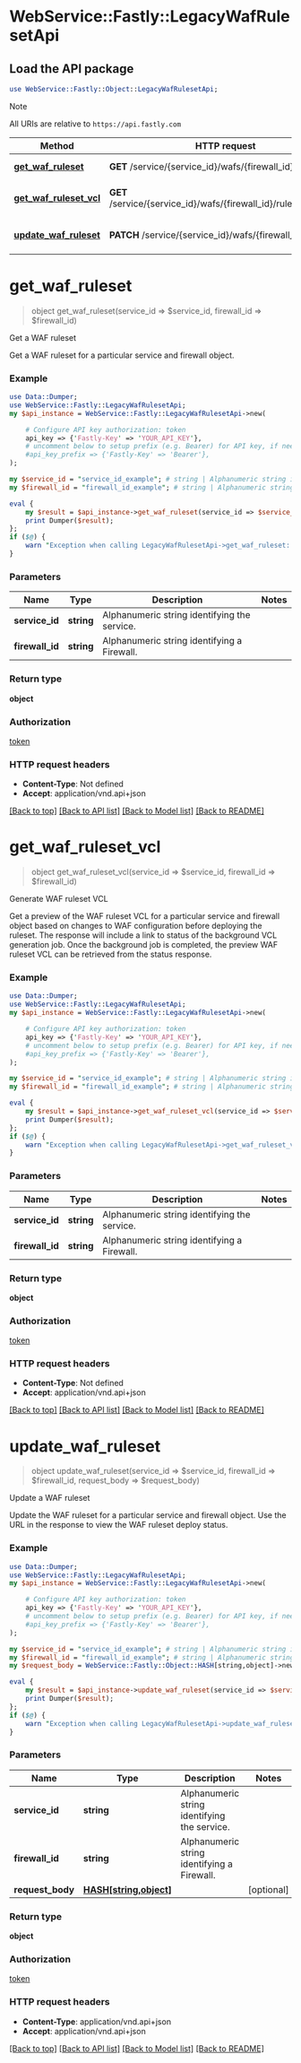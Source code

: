 # WebService::Fastly::LegacyWafRulesetApi

## Load the API package
```perl
use WebService::Fastly::Object::LegacyWafRulesetApi;
```

> [!NOTE]
> All URIs are relative to `https://api.fastly.com`

Method | HTTP request | Description
------ | ------------ | -----------
[**get_waf_ruleset**](LegacyWafRulesetApi.md#get_waf_ruleset) | **GET** /service/{service_id}/wafs/{firewall_id}/ruleset | Get a WAF ruleset
[**get_waf_ruleset_vcl**](LegacyWafRulesetApi.md#get_waf_ruleset_vcl) | **GET** /service/{service_id}/wafs/{firewall_id}/ruleset/preview | Generate WAF ruleset VCL
[**update_waf_ruleset**](LegacyWafRulesetApi.md#update_waf_ruleset) | **PATCH** /service/{service_id}/wafs/{firewall_id}/ruleset | Update a WAF ruleset


# **get_waf_ruleset**
> object get_waf_ruleset(service_id => $service_id, firewall_id => $firewall_id)

Get a WAF ruleset

Get a WAF ruleset for a particular service and firewall object.

### Example
```perl
use Data::Dumper;
use WebService::Fastly::LegacyWafRulesetApi;
my $api_instance = WebService::Fastly::LegacyWafRulesetApi->new(

    # Configure API key authorization: token
    api_key => {'Fastly-Key' => 'YOUR_API_KEY'},
    # uncomment below to setup prefix (e.g. Bearer) for API key, if needed
    #api_key_prefix => {'Fastly-Key' => 'Bearer'},
);

my $service_id = "service_id_example"; # string | Alphanumeric string identifying the service.
my $firewall_id = "firewall_id_example"; # string | Alphanumeric string identifying a Firewall.

eval {
    my $result = $api_instance->get_waf_ruleset(service_id => $service_id, firewall_id => $firewall_id);
    print Dumper($result);
};
if ($@) {
    warn "Exception when calling LegacyWafRulesetApi->get_waf_ruleset: $@\n";
}
```

### Parameters

Name | Type | Description  | Notes
------------- | ------------- | ------------- | -------------
 **service_id** | **string**| Alphanumeric string identifying the service. | 
 **firewall_id** | **string**| Alphanumeric string identifying a Firewall. | 

### Return type

**object**

### Authorization

[token](../README.md#token)

### HTTP request headers

 - **Content-Type**: Not defined
 - **Accept**: application/vnd.api+json

[[Back to top]](#) [[Back to API list]](../README.md#documentation-for-api-endpoints) [[Back to Model list]](../README.md#documentation-for-models) [[Back to README]](../README.md)

# **get_waf_ruleset_vcl**
> object get_waf_ruleset_vcl(service_id => $service_id, firewall_id => $firewall_id)

Generate WAF ruleset VCL

Get a preview of the WAF ruleset VCL for a particular service and firewall object based on changes to WAF configuration before deploying the ruleset. The response will include a link to status of the background VCL generation job. Once the background job is completed, the preview WAF ruleset VCL can be retrieved from the status response.

### Example
```perl
use Data::Dumper;
use WebService::Fastly::LegacyWafRulesetApi;
my $api_instance = WebService::Fastly::LegacyWafRulesetApi->new(

    # Configure API key authorization: token
    api_key => {'Fastly-Key' => 'YOUR_API_KEY'},
    # uncomment below to setup prefix (e.g. Bearer) for API key, if needed
    #api_key_prefix => {'Fastly-Key' => 'Bearer'},
);

my $service_id = "service_id_example"; # string | Alphanumeric string identifying the service.
my $firewall_id = "firewall_id_example"; # string | Alphanumeric string identifying a Firewall.

eval {
    my $result = $api_instance->get_waf_ruleset_vcl(service_id => $service_id, firewall_id => $firewall_id);
    print Dumper($result);
};
if ($@) {
    warn "Exception when calling LegacyWafRulesetApi->get_waf_ruleset_vcl: $@\n";
}
```

### Parameters

Name | Type | Description  | Notes
------------- | ------------- | ------------- | -------------
 **service_id** | **string**| Alphanumeric string identifying the service. | 
 **firewall_id** | **string**| Alphanumeric string identifying a Firewall. | 

### Return type

**object**

### Authorization

[token](../README.md#token)

### HTTP request headers

 - **Content-Type**: Not defined
 - **Accept**: application/vnd.api+json

[[Back to top]](#) [[Back to API list]](../README.md#documentation-for-api-endpoints) [[Back to Model list]](../README.md#documentation-for-models) [[Back to README]](../README.md)

# **update_waf_ruleset**
> object update_waf_ruleset(service_id => $service_id, firewall_id => $firewall_id, request_body => $request_body)

Update a WAF ruleset

Update the WAF ruleset for a particular service and firewall object. Use the URL in the response to view the WAF ruleset deploy status.

### Example
```perl
use Data::Dumper;
use WebService::Fastly::LegacyWafRulesetApi;
my $api_instance = WebService::Fastly::LegacyWafRulesetApi->new(

    # Configure API key authorization: token
    api_key => {'Fastly-Key' => 'YOUR_API_KEY'},
    # uncomment below to setup prefix (e.g. Bearer) for API key, if needed
    #api_key_prefix => {'Fastly-Key' => 'Bearer'},
);

my $service_id = "service_id_example"; # string | Alphanumeric string identifying the service.
my $firewall_id = "firewall_id_example"; # string | Alphanumeric string identifying a Firewall.
my $request_body = WebService::Fastly::Object::HASH[string,object]->new(); # HASH[string,object] | 

eval {
    my $result = $api_instance->update_waf_ruleset(service_id => $service_id, firewall_id => $firewall_id, request_body => $request_body);
    print Dumper($result);
};
if ($@) {
    warn "Exception when calling LegacyWafRulesetApi->update_waf_ruleset: $@\n";
}
```

### Parameters

Name | Type | Description  | Notes
------------- | ------------- | ------------- | -------------
 **service_id** | **string**| Alphanumeric string identifying the service. | 
 **firewall_id** | **string**| Alphanumeric string identifying a Firewall. | 
 **request_body** | [**HASH[string,object]**](object.md)|  | [optional] 

### Return type

**object**

### Authorization

[token](../README.md#token)

### HTTP request headers

 - **Content-Type**: application/vnd.api+json
 - **Accept**: application/vnd.api+json

[[Back to top]](#) [[Back to API list]](../README.md#documentation-for-api-endpoints) [[Back to Model list]](../README.md#documentation-for-models) [[Back to README]](../README.md)


